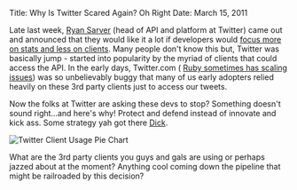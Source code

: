 Title: Why Is Twitter Scared Again? Oh Right
Date: March 15, 2011

Late last week, [Ryan Sarver][1] (head of
API and platform at Twitter) came out and announced that they would like it a
lot if developers would [focus more on stats and less on clients][2]. Many people don't know this but,
Twitter was basically jump - started into popularity by the myriad of clients
that could access the API. In the early days, Twitter.com (
[Ruby sometimes has scaling issues][3]) was so unbelievably buggy that many of us early adopters relied
heavily on these 3rd party clients just to access our tweets.

Now the folks at Twitter are asking these devs to stop? Something doesn't sound
right...and here's why! Protect and defend instead of innovate and kick ass.
Some strategy yah got there [Dick][4].

![Twitter Client Usage Pie Chart][5]

What are the 3rd party clients you guys and gals are using or perhaps jazzed
about at the moment? Anything cool coming down the pipeline that might be
railroaded by this decision?

[1]: http://twitter.com/rsarver
[2]: http://groups.google.com/group/twitter-development-talk/browse_thread/thread/c82cd59c7a87216a?pli=1
[3]: http://mettadore.com/ruby/ruby-cant-scale/
[4]: http://twitter.com/dickc
[5]: http://c522735.r35.cf2.rackcdn.com/client_ss.jpeg
